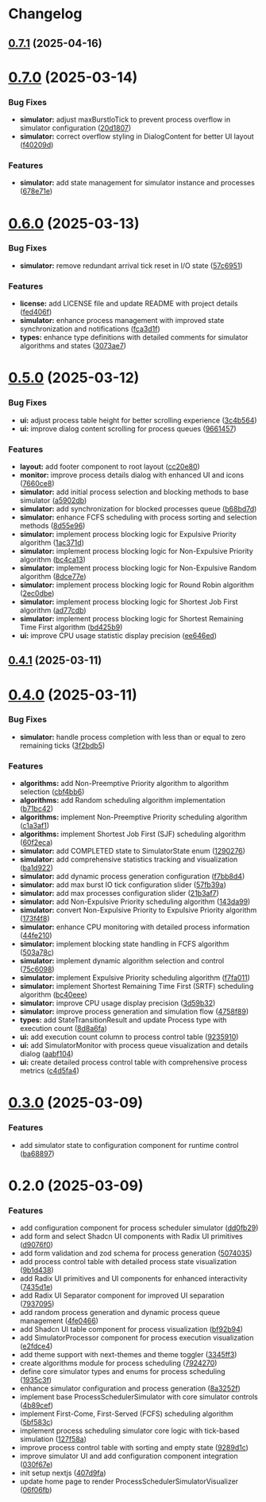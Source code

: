# Changelog

## [0.7.1](https://github.com/EnderPuentes/ula-so-process-scheduler/compare/0.7.0...0.7.1) (2025-04-16)

# [0.7.0](https://github.com/EnderPuentes/ula-so-process-scheduler/compare/0.6.0...0.7.0) (2025-03-14)


### Bug Fixes

* **simulator:** adjust maxBurstIoTick to prevent process overflow in simulator configuration ([20d1807](https://github.com/EnderPuentes/ula-so-process-scheduler/commit/20d18076f6fcb5532f6668975b9437ec03d050fd))
* **simulator:** correct overflow styling in DialogContent for better UI layout ([f40209d](https://github.com/EnderPuentes/ula-so-process-scheduler/commit/f40209daecdf00b6865531677fbe670928678573))


### Features

* **simulator:** add state management for simulator instance and processes ([678e71e](https://github.com/EnderPuentes/ula-so-process-scheduler/commit/678e71e785d5de43a7aa14bc38291abb437ac922))

# [0.6.0](https://github.com/EnderPuentes/ula-so-process-scheduler/compare/0.5.0...0.6.0) (2025-03-13)


### Bug Fixes

* **simulator:** remove redundant arrival tick reset in I/O state ([57c6951](https://github.com/EnderPuentes/ula-so-process-scheduler/commit/57c69519c7eab9d2ddd3d5b6101417a17860dd42))


### Features

* **license:** add LICENSE file and update README with project details ([fed406f](https://github.com/EnderPuentes/ula-so-process-scheduler/commit/fed406f19ee42a164600e5dc6ae3e0d459cc4063))
* **simulator:** enhance process management with improved state synchronization and notifications ([fca3d1f](https://github.com/EnderPuentes/ula-so-process-scheduler/commit/fca3d1f8c733ae27d58eaac26adbb7582ccca708))
* **types:** enhance type definitions with detailed comments for simulator algorithms and states ([3073ae7](https://github.com/EnderPuentes/ula-so-process-scheduler/commit/3073ae75fec7fb64d881d31da52a09f98a6d5989))

# [0.5.0](https://github.com/EnderPuentes/ula-so-process-scheduler/compare/0.4.1...0.5.0) (2025-03-12)


### Bug Fixes

* **ui:** adjust process table height for better scrolling experience ([3c4b564](https://github.com/EnderPuentes/ula-so-process-scheduler/commit/3c4b564be8fd5b9d1f701878bda6b4741c6c0cc3))
* **ui:** improve dialog content scrolling for process queues ([9661457](https://github.com/EnderPuentes/ula-so-process-scheduler/commit/96614579850bb29e3b5740beb9d0b64e3a9ce400))


### Features

* **layout:** add footer component to root layout ([cc20e80](https://github.com/EnderPuentes/ula-so-process-scheduler/commit/cc20e801fd6527ac89a9cbec32d14f016684ddf9))
* **monitor:** improve process details dialog with enhanced UI and icons ([7660ce8](https://github.com/EnderPuentes/ula-so-process-scheduler/commit/7660ce8a567ca499440c62aedd3fc0263e59199a))
* **simulator:** add initial process selection and blocking methods to base simulator ([a5902db](https://github.com/EnderPuentes/ula-so-process-scheduler/commit/a5902db0e57b96d46ad9923a9a4c3f8b0467243e))
* **simulator:** add synchronization for blocked processes queue ([b68bd7d](https://github.com/EnderPuentes/ula-so-process-scheduler/commit/b68bd7d82dd47e7ba88ebfe135609110d3667ca2))
* **simulator:** enhance FCFS scheduling with process sorting and selection methods ([8d55e96](https://github.com/EnderPuentes/ula-so-process-scheduler/commit/8d55e962675efe01fc0ccd0d6db45cba7cfeca42))
* **simulator:** implement process blocking logic for Expulsive Priority algorithm ([1ac371d](https://github.com/EnderPuentes/ula-so-process-scheduler/commit/1ac371db43a9231b625f8f01e0013efd0d08c998))
* **simulator:** implement process blocking logic for Non-Expulsive Priority algorithm ([bc4ca13](https://github.com/EnderPuentes/ula-so-process-scheduler/commit/bc4ca1346bf6e8f163c1f76185419bf751b37a2a))
* **simulator:** implement process blocking logic for Non-Expulsive Random algorithm ([8dce77e](https://github.com/EnderPuentes/ula-so-process-scheduler/commit/8dce77e46729f7ad467aed9f0e5a4409fb7789d5))
* **simulator:** implement process blocking logic for Round Robin algorithm ([2ec0dbe](https://github.com/EnderPuentes/ula-so-process-scheduler/commit/2ec0dbe26981f4e821eb4f5347ea2f43f4a2e651))
* **simulator:** implement process blocking logic for Shortest Job First algorithm ([ad77cdb](https://github.com/EnderPuentes/ula-so-process-scheduler/commit/ad77cdb850510844a32146e77bcf086e666b56d6))
* **simulator:** implement process blocking logic for Shortest Remaining Time First algorithm ([bd425b9](https://github.com/EnderPuentes/ula-so-process-scheduler/commit/bd425b9ac7d035817900d3c91a3aa433b7169572))
* **ui:** improve CPU usage statistic display precision ([ee646ed](https://github.com/EnderPuentes/ula-so-process-scheduler/commit/ee646edeaacde7145e42abf402856058d62a0176))

## [0.4.1](https://github.com/EnderPuentes/ula-so-process-scheduler/compare/0.4.0...0.4.1) (2025-03-11)

# [0.4.0](https://github.com/EnderPuentes/ula-so-process-scheduler/compare/0.3.0...0.4.0) (2025-03-11)


### Bug Fixes

* **simulator:** handle process completion with less than or equal to zero remaining ticks ([3f2bdb5](https://github.com/EnderPuentes/ula-so-process-scheduler/commit/3f2bdb5eebe7b594b92223dba4a6dbb21e3e116e))


### Features

* **algorithms:** add Non-Preemptive Priority algorithm to algorithm selection ([cbf4bb6](https://github.com/EnderPuentes/ula-so-process-scheduler/commit/cbf4bb61c5a86b8e917988ea323ce740ee2b668f))
* **algorithms:** add Random scheduling algorithm implementation ([b71bc42](https://github.com/EnderPuentes/ula-so-process-scheduler/commit/b71bc42584a82511ddaaaf82f3f15b613bee6351))
* **algorithms:** implement Non-Preemptive Priority scheduling algorithm ([c1a3af1](https://github.com/EnderPuentes/ula-so-process-scheduler/commit/c1a3af1eb29e06fcfb9f2a2a2757e0f1fd293992))
* **algorithms:** implement Shortest Job First (SJF) scheduling algorithm ([60f2eca](https://github.com/EnderPuentes/ula-so-process-scheduler/commit/60f2eca1a87237c77b3899fced6234a8e88406f6))
* **simulator:** add COMPLETED state to SimulatorState enum ([1290276](https://github.com/EnderPuentes/ula-so-process-scheduler/commit/12902764f62e8c1c0cfaf83b50d44c3e35e76c5f))
* **simulator:** add comprehensive statistics tracking and visualization ([ba1d922](https://github.com/EnderPuentes/ula-so-process-scheduler/commit/ba1d92257b3b72b85bec007ed0e92d12c2fd46b3))
* **simulator:** add dynamic process generation configuration ([f7bb8d4](https://github.com/EnderPuentes/ula-so-process-scheduler/commit/f7bb8d495475a2d93a401178ecbec5228bdf29fb))
* **simulator:** add max burst IO tick configuration slider ([57fb39a](https://github.com/EnderPuentes/ula-so-process-scheduler/commit/57fb39a3831c32295fd84a7422574eec9c2a9064))
* **simulator:** add max processes configuration slider ([21b3af7](https://github.com/EnderPuentes/ula-so-process-scheduler/commit/21b3af74b0529ca2f05a3ac74d919c7ce7cc0e49))
* **simulator:** add Non-Expulsive Priority scheduling algorithm ([143da99](https://github.com/EnderPuentes/ula-so-process-scheduler/commit/143da99b19ca10cad2d462f80abd0c7ea2ecfc7f))
* **simulator:** convert Non-Expulsive Priority to Expulsive Priority algorithm ([173f4f8](https://github.com/EnderPuentes/ula-so-process-scheduler/commit/173f4f861896af446d4d5b58a0897e084335fbdf))
* **simulator:** enhance CPU monitoring with detailed process information ([44fe210](https://github.com/EnderPuentes/ula-so-process-scheduler/commit/44fe2100e6e6ef3eb59080649129b8e51823191c))
* **simulator:** implement blocking state handling in FCFS algorithm ([503a78c](https://github.com/EnderPuentes/ula-so-process-scheduler/commit/503a78ca9080897bbcb62805b32944ad87658467))
* **simulator:** implement dynamic algorithm selection and control ([75c6098](https://github.com/EnderPuentes/ula-so-process-scheduler/commit/75c609824a358bed84f30920b0a2f42c5ab19c65))
* **simulator:** implement Expulsive Priority scheduling algorithm ([f7fa011](https://github.com/EnderPuentes/ula-so-process-scheduler/commit/f7fa0112244c10e722ae6e86a516162ff881c9dc))
* **simulator:** implement Shortest Remaining Time First (SRTF) scheduling algorithm ([bc40eee](https://github.com/EnderPuentes/ula-so-process-scheduler/commit/bc40eeeb1ee35f0b15ac7597b9feb11fd2e8e090))
* **simulator:** improve CPU usage display precision ([3d59b32](https://github.com/EnderPuentes/ula-so-process-scheduler/commit/3d59b321a43d9dd98364572c311a6b7befc5097f))
* **simulator:** improve process generation and simulation flow ([4758f89](https://github.com/EnderPuentes/ula-so-process-scheduler/commit/4758f89f2350fa2626c1784772f58b098839a4f3))
* **types:** add StateTransitionResult and update Process type with execution count ([8d8a6fa](https://github.com/EnderPuentes/ula-so-process-scheduler/commit/8d8a6fa8e04c879d55dc0ef5aea8bc58faa3f97f))
* **ui:** add execution count column to process control table ([9235910](https://github.com/EnderPuentes/ula-so-process-scheduler/commit/92359107665d6e712b0216ac1163c5d8ba338041))
* **ui:** add SimulatorMonitor with process queue visualization and details dialog ([aabf104](https://github.com/EnderPuentes/ula-so-process-scheduler/commit/aabf10421f9f8fcad67722e527480caca8aa4eaf))
* **ui:** create detailed process control table with comprehensive process metrics ([c4d5fa4](https://github.com/EnderPuentes/ula-so-process-scheduler/commit/c4d5fa4b6f7ef0b5caeac35f8679955aea30b4d1))

# [0.3.0](https://github.com/EnderPuentes/ula-so-process-scheduler/compare/0.2.0...0.3.0) (2025-03-09)


### Features

* add simulator state to configuration component for runtime control ([ba68897](https://github.com/EnderPuentes/ula-so-process-scheduler/commit/ba6889746dea5546289093a9dfcc3606ab5cc009))

# 0.2.0 (2025-03-09)


### Features

* add configuration component for process scheduler simulator ([dd0fb29](https://github.com/EnderPuentes/ula-so-process-scheduler/commit/dd0fb29fcbc0fc70a0d2068dc9a63f5bb3e1e195))
* add form and select Shadcn UI components with Radix UI primitives ([d9076f0](https://github.com/EnderPuentes/ula-so-process-scheduler/commit/d9076f055b4668c397b303868665af1b353a2ee4))
* add form validation and zod schema for process generation ([5074035](https://github.com/EnderPuentes/ula-so-process-scheduler/commit/50740351b491e7532db59ff55229921218b897e0))
* add process control table with detailed process state visualization ([9b1d438](https://github.com/EnderPuentes/ula-so-process-scheduler/commit/9b1d4385ef9b4452cf25990e493c74e72789a49a))
* add Radix UI primitives and UI components for enhanced interactivity ([7435d1e](https://github.com/EnderPuentes/ula-so-process-scheduler/commit/7435d1e095d37cc8de7a45ca21094d9751dbb703))
* add Radix UI Separator component for improved UI separation ([7937095](https://github.com/EnderPuentes/ula-so-process-scheduler/commit/7937095753039b2c03e012b62172ac6487af8e4f))
* add random process generation and dynamic process queue management ([4fe0466](https://github.com/EnderPuentes/ula-so-process-scheduler/commit/4fe0466f7b76a89a37c6935d543a2660dd3c0447))
* add Shadcn UI table component for process visualization ([bf92b94](https://github.com/EnderPuentes/ula-so-process-scheduler/commit/bf92b94380d36404016f66a85ac93f293dcdaeb4))
* add SimulatorProcessor component for process execution visualization ([e2fdce4](https://github.com/EnderPuentes/ula-so-process-scheduler/commit/e2fdce4fbc11787db334bcb2d631c722c9fa009b))
* add theme support with next-themes and theme toggler ([3345ff3](https://github.com/EnderPuentes/ula-so-process-scheduler/commit/3345ff322be4271d935f9a648014b537441888d5))
* create algorithms module for process scheduling ([7924270](https://github.com/EnderPuentes/ula-so-process-scheduler/commit/792427050cfca6ddb02bb6821ff73ded20cac71c))
* define core simulator types and enums for process scheduling ([1935c3f](https://github.com/EnderPuentes/ula-so-process-scheduler/commit/1935c3f31c629acdfd7952b20a127e03ec348bc5))
* enhance simulator configuration and process generation ([8a3252f](https://github.com/EnderPuentes/ula-so-process-scheduler/commit/8a3252f1e9a35471eaadce47bf98ee7ad3ee5b00))
* implement base ProcessSchedulerSimulator with core simulator controls ([4b89cef](https://github.com/EnderPuentes/ula-so-process-scheduler/commit/4b89cef1719e562326c088d659bbf21ab7b47dc0))
* implement First-Come, First-Served (FCFS) scheduling algorithm ([5bf583c](https://github.com/EnderPuentes/ula-so-process-scheduler/commit/5bf583c4122ee9f4a9444b3679dffc4ea03ee616))
* implement process scheduling simulator core logic with tick-based simulation ([127f58a](https://github.com/EnderPuentes/ula-so-process-scheduler/commit/127f58a4abbd31978587cba181aa28e87132d343))
* improve process control table with sorting and empty state ([9289d1c](https://github.com/EnderPuentes/ula-so-process-scheduler/commit/9289d1c24250109becfa40853a42bb48ab1bcd57))
* improve simulator UI and add configuration component integration ([030f67e](https://github.com/EnderPuentes/ula-so-process-scheduler/commit/030f67e346cd4488aa1aaf17afdc9cf74a85fa83))
* init setup nextjs ([407d9fa](https://github.com/EnderPuentes/ula-so-process-scheduler/commit/407d9fa253242738621b007a5179b12bca65fd72))
* update home page to render ProcessSchedulerSimulatorVisualizer ([06f06fb](https://github.com/EnderPuentes/ula-so-process-scheduler/commit/06f06fba6dc4b11a4829a441525b73c9eb212ebc))
